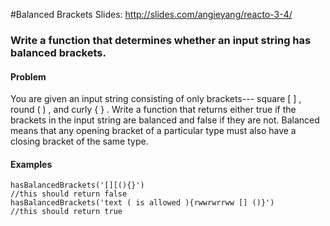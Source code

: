 #Balanced Brackets
Slides: http://slides.com/angieyang/reacto-3-4/
### Write a function that determines whether an input string has balanced brackets. ###

#### Problem ####
You are given an input string consisting of only brackets---  square [   ] , round (   ) , and curly {    } . Write a function that returns either true if the brackets in the input string are balanced and false if they are not. Balanced means that any opening bracket of a particular type must also have a closing bracket of the same type. 

#### Examples ####

    hasBalancedBrackets('[][(){}')
    //this should return false
    hasBalancedBrackets('text ( is allowed ){rwwrwrrww [] ()}')
    //this should return true
